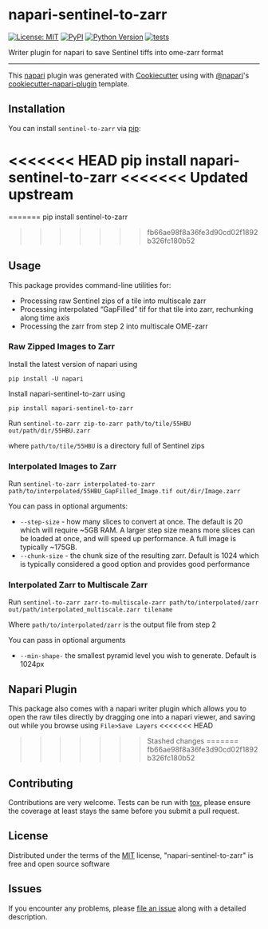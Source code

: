 # napari-sentinel-to-zarr

[![License: MIT](https://img.shields.io/badge/License-MIT-yellow.svg)](https://opensource.org/licenses/MIT)
[![PyPI](https://img.shields.io/pypi/v/napari-sentinel-to-zarr.svg?color=green)](https://pypi.org/project/napari-sentinel-to-zarr)
[![Python Version](https://img.shields.io/pypi/pyversions/napari-sentinel-to-zarr.svg?color=green)](https://python.org)
[![tests](https://github.com/DragaDoncila/napari-sentinel-to-zarr/workflows/tests/badge.svg)](https://github.com/DragaDoncila/napari-sentinel-to-zarr/actions)
<!-- [![codecov](https://codecov.io/gh/DragaDoncila/napari-sentinel-to-zarr/branch/master/graph/badge.svg)](https://codecov.io/gh/DragaDoncila/napari-sentinel-to-zarr) -->

Writer plugin for napari to save Sentinel tiffs into ome-zarr format

----------------------------------

This [napari] plugin was generated with [Cookiecutter] using with [@napari]'s [cookiecutter-napari-plugin] template.

<!--
Don't miss the full getting started guide to set up your new package:
https://github.com/napari/cookiecutter-napari-plugin#getting-started

and review the napari docs for plugin developers:
https://napari.org/docs/plugins/index.html
-->

## Installation

You can install `sentinel-to-zarr` via [pip]:

<<<<<<< HEAD
    pip install napari-sentinel-to-zarr
<<<<<<< Updated upstream
=======
=======
    pip install sentinel-to-zarr
>>>>>>> fb66ae98f8a36fe3d90cd02f1892b326fc180b52

## Usage
This package provides command-line utilities for:
- Processing raw Sentinel zips of a tile into multiscale zarr
- Processing interpolated “GapFilled” tif for that tile into zarr, rechunking along time axis
- Processing the zarr from step 2 into multiscale OME-zarr


### Raw Zipped Images to Zarr
Install the latest version of napari using

`pip install -U napari`

Install napari-sentinel-to-zarr using 

`pip install napari-sentinel-to-zarr`

Run `sentinel-to-zarr zip-to-zarr path/to/tile/55HBU out/path/dir/55HBU.zarr`

where `path/to/tile/55HBU` is a directory full of Sentinel zips

### Interpolated Images to Zarr
Run `sentinel-to-zarr interpolated-to-zarr path/to/interpolated/55HBU_GapFilled_Image.tif out/dir/Image.zarr`

You can pass in optional arguments:
- `--step-size` - how many slices to convert at once. The default is 20 which will require ~5GB RAM. A larger step size means more slices can be loaded at once, and will speed up performance. A full image is typically ~175GB.
- `--chunk-size` - the chunk size of the resulting zarr. Default is 1024 which is typically considered a good option and provides good performance


### Interpolated Zarr to Multiscale Zarr
Run `sentinel-to-zarr zarr-to-multiscale-zarr path/to/interpolated/zarr out/path/interpolated_multiscale.zarr tilename`

Where `path/to/interpolated/zarr` is the output file from step 2

You can pass in optional arguments
- `--min-shape-` the smallest pyramid level you wish to generate. Default is 1024px

## Napari Plugin
This package also comes with a napari writer plugin which allows you to open the raw tiles directly by dragging one into a napari viewer, and saving out while you browse using `File>Save Layers`
<<<<<<< HEAD
>>>>>>> Stashed changes
=======
>>>>>>> fb66ae98f8a36fe3d90cd02f1892b326fc180b52

## Contributing

Contributions are very welcome. Tests can be run with [tox], please ensure
the coverage at least stays the same before you submit a pull request.

## License

Distributed under the terms of the [MIT] license,
"napari-sentinel-to-zarr" is free and open source software

## Issues

If you encounter any problems, please [file an issue] along with a detailed description.

[napari]: https://github.com/napari/napari
[Cookiecutter]: https://github.com/audreyr/cookiecutter
[@napari]: https://github.com/napari
[MIT]: http://opensource.org/licenses/MIT
[BSD-3]: http://opensource.org/licenses/BSD-3-Clause
[GNU GPL v3.0]: http://www.gnu.org/licenses/gpl-3.0.txt
[GNU LGPL v3.0]: http://www.gnu.org/licenses/lgpl-3.0.txt
[Apache Software License 2.0]: http://www.apache.org/licenses/LICENSE-2.0
[Mozilla Public License 2.0]: https://www.mozilla.org/media/MPL/2.0/index.txt
[cookiecutter-napari-plugin]: https://github.com/napari/cookiecutter-napari-plugin
[file an issue]: https://github.com/DragaDoncila/napari-sentinel-to-zarr/issues
[napari]: https://github.com/napari/napari
[tox]: https://tox.readthedocs.io/en/latest/
[pip]: https://pypi.org/project/pip/
[PyPI]: https://pypi.org/